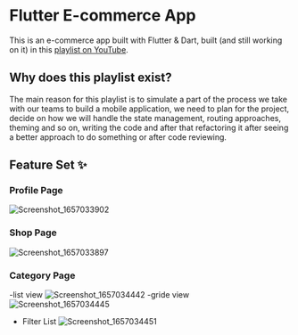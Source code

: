 # Flutter E-commerce App

This is an e-commerce app built with Flutter & Dart,  built (and still working on it) in this [playlist on YouTube](https://www.youtube.com/playlist?list=PL0vtyWBHY2NXpW_Hazx7jCYqwVlwe7SYk).

## Why does this playlist exist?

The main reason for this playlist is to simulate a part of the process we take with our teams to build a mobile application, we need to plan for the project, decide on how we will handle the state management, routing approaches, theming and so on, writing the code and after that refactoring it after seeing a better approach to do something or after code reviewing.

## Feature Set ✨

### Profile Page
![Screenshot_1657033902](https://user-images.githubusercontent.com/108058735/177362733-e7a3147d-0936-431b-9caa-5bc9dad29646.png)
### Shop Page
![Screenshot_1657033897](https://user-images.githubusercontent.com/108058735/177362780-3579146b-3e72-4a0b-8f1e-31f5a17285c0.png)
### Category Page
 -list view
  ![Screenshot_1657034442](https://user-images.githubusercontent.com/108058735/177362969-a9a1ab2d-27b2-46e3-90ff-ab4ef5d29586.png)
 -gride view
  ![Screenshot_1657034445](https://user-images.githubusercontent.com/108058735/177363012-f6d7aff2-0406-487f-baeb-a35df2a72b41.png)
 - Filter List
  ![Screenshot_1657034451](https://user-images.githubusercontent.com/108058735/177363112-b98a1070-d41e-4d8a-852d-588aa9774f29.png)

